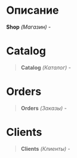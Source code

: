 # Описание

**Shop** *(Магазин)* - 

# Catalog
>**Catalog** *(Каталог)* - 

# Orders

>**Orders** *(Заказы)* - 

# Clients

>**Clients** *(Клиенты)* - 

